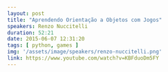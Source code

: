 ```yaml
---
layout: post
title: "Aprendendo Orientação a Objetos com Jogos"
speakers: Renzo Nuccitelli
duration: 52:21
date: 2015-06-07 12:31:20
tags: [ python, games ]
img: '/assets/image/speakers/renzo-nuccitelli.png'
link: https://www.youtube.com/watch?v=KBFduoDm5FY
---
```

